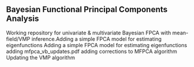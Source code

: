 ## Bayesian Functional Principal Components Analysis

Working repository for univariate & multivariate Bayesian FPCA with mean-field/VMP inference.Adding a simple FPCA model for estimating eigenfunctions
Adding a simple FPCA model for estimating eigenfunctions
adding mfpca_vb_updates.pdf
adding corrections to MFPCA algorithm
Updating the VMP algorithm
